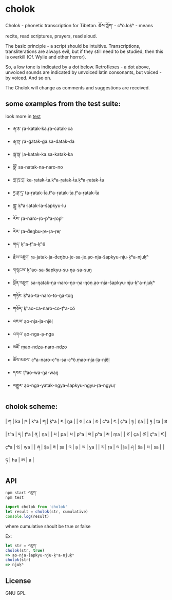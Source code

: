 # cholok


Cholok - phonetic transcription for Tibetan. ཆོས་ཀློག་ - cʰö.loḳʰ - means recite, read scriptures, prayers, read aloud.

The basic principle - a script should be intuitive. Transcriptions, transliterations are always evil, but if they still need to be studied, then this is overkill (Cf. Wylie and  other horror).

So, a low tone is indicated by a dot below. Retroflexes - a dot above, unvoiced sounds are indicated by unvoiced latin consonants, but voiced - by voiced. And so on.

The Cholok will change as comments and suggestions are received.

## some examples from the test suite:

look more in [test](test/test.js)

 -  རྐ་རྕ་ ṛa-katak-ka.ṛa-catak-ca
 -  རྒ་སྡ་ ṛa-gatak-ga.sa-datak-da
 -  ལྐ་སྐ་ ḷa-katak-ka.sa-katak-ka
 -  སྣོ་ sa-natak-na-naro-no
 -  ཀྲ་ཁྲ་གྲ་ ka-ṛatak-ṫa.kʰa-ṛatak-ṫa.ḳʰa-ṛatak-ṫa
 -  ཏྲ་ཐྲ་དྲ་ ta-ṛatak-ṫa.tʰa-ṛatak-ṫa.ṭʰa-ṛatak-ṫa
 -  གླུ་ ḳʰa-ḷatak-la-ŝapkyu-lu
 -  རོབ་ ṛa-naro-ṛo-p̣ʰa-ṛop̣ʰ
 -  རེར་ ṛa-ḋeŋ̣bu-ṛe-ṛa-ṛeṛ
 -  གད་ ḳʰa-ṭʰa-ḳʰë
 -  རྗེས་འཇུག་ ṛa-jatak-ja-ḋeŋ̣bu-je-sa-je.ạo-nja-ŝapkyu-nju-ḳʰa-njuḳʰ
 -  གསུངས་ ḳʰao-sa-ŝapkyu-su-ŋ̣a-sa-suŋ̣
 -  སྔོན་འཇུག་ sa-ŋatak-ŋa-naro-ŋo-ṇa-ŋöṇ.ạo-nja-ŝapkyu-nju-ḳʰa-njuḳʰ
 -  གཏོང་ ḳʰao-ta-naro-to-ŋ̣a-toŋ̣
 -  གཅོད་ ḳʰao-ca-naro-co-ṭʰa-cö
 -  འཇལ་ ạo-nja-ḷa-njëḷ
 -  འགའ་ ạo-nga-ạ-nga
 -  མཛོ་ ṃao-ndza-naro-ndzo
 -  ཆོས་མཇལ་ cʰa-naro-cʰo-sa-cʰö.ṃao-nja-ḷa-njëḷ
 -  དབང་ ṭʰao-wa-ŋ̣a-waŋ̣
 -  འགྱུར་ ạo-nga-yatak-ngya-ŝapkyu-ngyu-ṛa-ngyuṛ


## cholok scheme:

| ཀ | ka | ཁ | kʰa | ག | ḳʰa | ང | ŋ̣a |
| ཅ | ca | ཆ | cʰa | ཇ | c̣ʰa | ཉ | ṇ̃a |
| ཏ | ta | ཐ | tʰa | ད | ṭʰa | ན | ṇa |
| པ | pa | ཕ | pʰa | བ | p̣ʰa | མ | ṃa |
| ཙ | ça | ཚ | çʰa | ཛ | ç̣ʰa | ཝ | ẉa |
| ཞ | ṣ̂a | ཟ | ṣa | འ | ạ | ཡ | ỵa |
| ར | ṛa | ལ | ḷa | ཤ | ŝa | ས | sa |
| ཧ | ha | ཨ | a |


## API

````javascript
npm start འཇུག་
npm test
````

````javascript
import cholok from 'cholok'
let result = cholok(str, cumulative)
console.log(result)
````

where cumulative shoult be true or false

Ex:

````javascript
let str = འཇུག་
cholok(str, true)
=> ạo-nja-ŝapkyu-nju-ḳʰa-njuḳʰ
cholok(str)
=> njuḳʰ
````



## License

 GNU GPL

